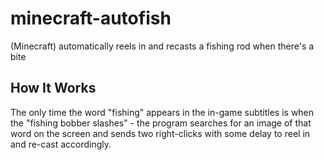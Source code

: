 # minecraft-autofish
(Minecraft) automatically reels in and recasts a fishing rod when there's a bite

## How It Works
The only time the word "fishing" appears in the in-game subtitles is when the "fishing bobber slashes" - the program searches for an image of that word on the screen and sends two right-clicks with some delay to reel in and re-cast accordingly.
